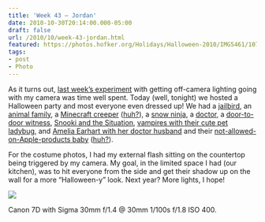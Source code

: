 ```yaml
---
title: 'Week 43 – Jordan'
date: 2010-10-30T20:14:00.000-05:00
draft: false
url: /2010/10/week-43-jordan.html
featured: https://photos.hofker.org/Holidays/Halloween-2010/IMG5461/1072865038_LspXM-L.jpg
tags: 
- post
- Photo
---
```


As it turns out, [last week’s experiment](https://104photos.blogspot.com/2010/10/week-42-jordan.html) with getting off-camera lighting going with my camera was time well spent. Today (well, tonight) we hosted a Halloween party and most everyone even dressed up! We had a [jailbird](https://photos.hofker.org/Holidays/Halloween-2010/14457587_SGzjg#1072852613_Nrv6X), an [animal family](https://photos.hofker.org/Holidays/Halloween-2010/14457587_SGzjg#1072851377_Ux62H), a [Minecraft creeper](https://photos.hofker.org/Holidays/Halloween-2010/14457587_SGzjg#1072853369_S7Cjs) ([huh?](https://www.minecraftwiki.net/wiki/Creeper)), a [snow ninja](https://photos.hofker.org/Holidays/Halloween-2010/14457587_SGzjg#1072854028_LMMq7), a [doctor](https://photos.hofker.org/Holidays/Halloween-2010/14457587_SGzjg#1072854652_aFT79), a [door-to-door witness](https://photos.hofker.org/Holidays/Halloween-2010/14457587_SGzjg#1072855157_x2P3H), [Snooki and the Situation](https://photos.hofker.org/Holidays/Halloween-2010/14457587_SGzjg#1072855742_UffQX), [vampires with their cute pet ladybug](https://photos.hofker.org/Holidays/Halloween-2010/14457587_SGzjg#1072856939_PktV6), and [Amelia Earhart with her doctor husband](https://photos.hofker.org/Holidays/Halloween-2010/14457587_SGzjg#1072856391_ZZWSb) and their [not-allowed-on-Apple-products baby](https://photos.hofker.org/Holidays/Halloween-2010/14457587_SGzjg#1072860160_3nHVJ) ([huh?](https://www.foxtrot.com/2010/03/03212010/)).

For the costume photos, I had my external flash sitting on the countertop being triggered by my camera. My goal, in the limited space I had (our kitchen), was to hit everyone from the side and get their shadow up on the wall for a more “Halloween-y” look. Next year? More lights, I hope!

[![](https://photos.hofker.org/Holidays/Halloween-2010/IMG5461/1072865038_LspXM-L.jpg)](https://photos.hofker.org/Holidays/Halloween-2010/14457587_SGzjg#1072865038_LspXM-A-LB)

Canon 7D with Sigma 30mm f/1.4 @ 30mm 1/100s f/1.8 ISO 400.